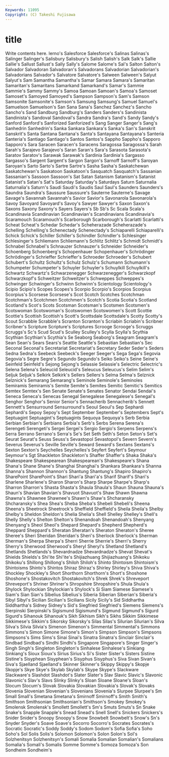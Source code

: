 ```yaml
---
Keywords: 11095 
Copyright: (C) Takeshi Fujisawa
---
```


# title

Write contents here.
lerno's Salesforce Salesforce's Salinas
Salinas's Salinger Salinger's Salisbury Salisbury's Salish Salish's Salk Salk's Sallie
Sallie's Sallust Sallust's Sally Sally's Salome Salome's Sal's Salton Salton's
Salvador Salvadoran Salvadoran's Salvadorans Salvadorian Salvadorian's Salvadorians Salvador's Salvatore Salvatore's
Salween Salween's Salyut Salyut's Sam Samantha Samantha's Samar Samara Samara's
Samaritan Samaritan's Samaritans Samarkand Samarkand's Samar's Sammie Sammie's Sammy Sammy's
Samoa Samoan Samoan's Samoa's Samoset Samoset's Samoyed Samoyed's Sampson Sampson's
Sam's Samson Samsonite Samsonite's Samson's Samsung Samsung's Samuel Samuel's Samuelson
Samuelson's San Sana Sana's Sanchez Sanchez's Sancho Sancho's Sand Sandburg
Sandburg's Sanders Sanders's Sandinista Sandinista's Sandoval Sandoval's Sandra Sandra's Sand's
Sandy Sandy's Sanford Sanford's Sanforized Sanforized's Sang Sanger Sanger's Sang's
Sanhedrin Sanhedrin's Sanka Sankara Sankara's Sanka's San's Sanskrit Sanskrit's Santa
Santana Santana's Santa's Santayana Santayana's Santeria Santeria's Santiago Santiago's Santos
Santos's Sappho Sappho's Sapporo Sapporo's Sara Saracen Saracen's Saracens Saragossa
Saragossa's Sarah Sarah's Sarajevo Sarajevo's Saran Saran's Sara's Sarasota Sarasota's
Saratov Saratov's Sarawak Sarawak's Sardinia Sardinia's Sargasso Sargasso's Sargent Sargent's
Sargon Sargon's Sarnoff Sarnoff's Saroyan Saroyan's Sarto Sarto's Sartre Sartre's
Sasha Sasha's Saskatchewan Saskatchewan's Saskatoon Saskatoon's Sasquatch Sasquatch's Sassanian Sassanian's
Sassoon Sassoon's Sat Satan Satanism Satanism's Satanist Satanist's Satan's Sat's
Saturday Saturday's Saturdays Saturn Saturnalia Saturnalia's Saturn's Saudi Saudi's Saudis
Saul Saul's Saunders Saunders's Saundra Saundra's Saussure Saussure's Sauterne Sauterne's
Savage Savage's Savannah Savannah's Savior Savior's Savonarola Savonarola's Savoy Savoyard
Savoyard's Savoy's Sawyer Sawyer's Saxon Saxon's Saxons Saxony Saxony's Sayers
Sayers's Sb Sb's Sc Scala Scala's Scandinavia Scandinavian Scandinavian's Scandinavians
Scandinavia's Scaramouch Scaramouch's Scarborough Scarborough's Scarlatti Scarlatti's Scheat Scheat's Schedar
Schedar's Scheherazade Scheherazade's Schelling Schelling's Schenectady Schenectady's Schiaparelli Schiaparelli's Schick
Schick's Schiller Schiller's Schindler Schindler's Schlesinger Schlesinger's Schliemann Schliemann's Schlitz
Schlitz's Schmidt Schmidt's Schnabel Schnabel's Schnauzer Schnauzer's Schneider Schneider's Schoenberg
Schoenberg's Schopenhauer Schopenhauer's Schrödinger Schrödinger's Schrieffer Schrieffer's Schroeder Schroeder's Schubert
Schubert's Schultz Schultz's Schulz Schulz's Schumann Schumann's Schumpeter Schumpeter's Schuyler
Schuyler's Schuylkill Schuylkill's Schwartz Schwartz's Schwarzenegger Schwarzenegger's Schwarzkopf Schwarzkopf's Schweitzer
Schweitzer's Schweppes Schweppes's Schwinger Schwinger's Schwinn Schwinn's Scientology Scientology's Scipio
Scipio's Scopes Scopes's Scorpio Scorpio's Scorpios Scorpius Scorpius's Scorsese Scorsese's
Scot Scotch Scotches Scotchman Scotchman's Scotchmen Scotchmen's Scotch's Scotia Scotia's
Scotland Scotland's Scot's Scots Scotsman Scotsman's Scotsmen Scotsmen's Scotswoman Scotswoman's
Scotswomen Scotswomen's Scott Scottie Scottie's Scottish Scottish's Scott's Scottsdale Scottsdale's
Scotty Scotty's Scout Scrabble Scrabble's Scranton Scranton's Scriabin Scriabin's Scribner
Scribner's Scripture Scripture's Scriptures Scrooge Scrooge's Scruggs Scruggs's Sc's Scud
Scud's Sculley Sculley's Scylla Scylla's Scythia Scythian Scythian's Scythia's Se
Seaborg Seaborg's Seagram Seagram's Sean Sean's Sears Sears's Seattle Seattle's
Sebastian Sebastian's Sec Seconal Seconal's Secretariat Secretariat's Secretary Seder Seder's
Seders Sedna Sedna's Seebeck Seebeck's Seeger Seeger's Sega Sega's Segovia
Segovia's Segre Segre's Segundo Segundo's Seiko Seiko's Seine Seine's Seinfeld
Seinfeld's Sejong Sejong's Selassie Selassie's Selectric Selectric's Selena Selena's Seleucid
Seleucid's Seleucus Seleucus's Selim Selim's Seljuk Seljuk's Selkirk Selkirk's Sellers
Sellers's Selma Selma's Selznick Selznick's Semarang Semarang's Seminole Seminole's Seminoles
Semiramis Semiramis's Semite Semite's Semites Semitic Semitic's Semitics Semtex Semtex's
Sen Senate Senate's Senates Senator Sendai Sendai's Seneca Seneca's Senecas
Senegal Senegalese Senegalese's Senegal's Senghor Senghor's Senior Senior's Sennacherib Sennacherib's
Sennett Sennett's Sensurround Sensurround's Seoul Seoul's Sep Sephardi Sephardi's Sepoy
Sepoy's Sept September September's Septembers Sept's Septuagint Septuagint's Septuagints Sequoya
Sequoya's Serb Serbia Serbian Serbian's Serbians Serbia's Serb's Serbs Serena
Serena's Serengeti Serengeti's Sergei Sergei's Sergio Sergio's Serpens Serpens's Serra
Serrano Serrano's Serra's Se's Set Seth Seth's Seton Seton's Set's
Seurat Seurat's Seuss Seuss's Sevastopol Sevastopol's Severn Severn's Severus Severus's
Seville Seville's Seward Seward's Sextans Sextans's Sexton Sexton's Seychelles Seychelles's
Seyfert Seyfert's Seymour Seymour's Sgt Shackleton Shackleton's Shaffer Shaffer's Shaka
Shaka's Shakespeare Shakespearean Shakespearean's Shakespeare's Shana Shana's Shane Shane's Shanghai
Shanghai's Shankara Shankara's Shanna Shanna's Shannon Shannon's Shantung Shantung's Shapiro
Shapiro's SharePoint SharePoint's Shari Shari'a Shari'a's Sharif Sharif's Shari's Sharlene
Sharlene's Sharon Sharon's Sharp Sharpe Sharpe's Sharp's Sharron Sharron's Shasta
Shasta's Shaula Shaula's Shaun Shauna Shauna's Shaun's Shavian Shavian's Shavuot
Shavuot's Shaw Shawn Shawna Shawna's Shawnee Shawnee's Shawn's Shaw's Shcharansky
Shcharansky's Shea Shea's Sheba Sheba's Shebeli Shebeli's Sheena Sheena's Sheetrock
Sheetrock's Sheffield Sheffield's Sheila Sheila's Shelby Shelby's Sheldon Sheldon's Shelia
Shelia's Shell Shelley Shelley's Shell's Shelly Shelly's Shelton Shelton's Shenandoah
Shenandoah's Shenyang Shenyang's Sheol Sheol's Shepard Shepard's Shepherd Shepherd's Sheppard
Sheppard's Sheratan Sheratan's Sheraton Sheraton's Sheree Sheree's Sheri Sheridan Sheridan's
Sheri's Sherlock Sherlock's Sherman Sherman's Sherpa Sherpa's Sherri Sherrie Sherrie's
Sherri's Sherry Sherry's Sherwood Sherwood's Sheryl Sheryl's Shetland Shetland's Shetlands
Shetlands's Shevardnadze Shevardnadze's Shevat Shevat's Shields Shields's Shi'ite Shi'ite's Shijiazhuang
Shijiazhuang's Shikoku Shikoku's Shillong Shillong's Shiloh Shiloh's Shinto Shintoism Shintoism's
Shintoisms Shinto's Shintos Shiraz Shiraz's Shirley Shirley's Shiva Shiva's Shockley
Shockley's Short Shorthorn Shorthorn's Short's Shoshone Shoshone's Shostakovitch Shostakovitch's Shrek
Shrek's Shreveport Shreveport's Shriner Shriner's Shropshire Shropshire's Shula Shula's Shylock
Shylockian Shylockian's Shylock's Si Siam Siamese Siamese's Siam's Sian Sian's
Sibelius Sibelius's Siberia Siberian Siberian's Siberia's Sibyl Sibyl's Sicilian Sicilian's
Sicilians Sicily Sicily's Sid Siddhartha Siddhartha's Sidney Sidney's Sid's Siegfried
Siegfried's Siemens Siemens's Sierpinski Sierpinski's Sigismund Sigismund's Sigmund Sigmund's Sigurd
Sigurd's Sihanouk Sihanouk's Sikh Sikhism Sikh's Sikhs Sikkim Sikkimese Sikkimese's
Sikkim's Sikorsky Sikorsky's Silas Silas's Silurian Silurian's Silva Silva's Silvia
Silvia's Simenon Simenon's Simmental Simmental's Simmons Simmons's Simon Simone Simone's
Simon's Simpson Simpson's Simpsons Simpsons's Sims Sims's Sinai Sinai's Sinatra
Sinatra's Sinclair Sinclair's Sindbad Sindbad's Sindhi Sindhi's Singapore Singapore's Singer
Singer's Singh Singh's Singleton Singleton's Sinhalese Sinhalese's Sinkiang Sinkiang's Sioux
Sioux's Sirius Sirius's Si's Sister Sister's Sisters Sistine Sistine's Sisyphean
Sisyphean's Sisyphus Sisyphus's Siva Sivan Sivan's Siva's Sjaelland Sjaelland's Skinner
Skinner's Skippy Skippy's Skopje Skopje's Skye Skye's Skylab Skylab's Skype
Skype's Slackware Slackware's Slashdot Slashdot's Slater Slater's Slav Slavic Slavic's
Slavonic Slavonic's Slav's Slavs Slinky Slinky's Sloan Sloane Sloane's Sloan's
Slocum Slocum's Slovak Slovakia Slovakian Slovakia's Slovak's Slovaks Slovenia Slovenian
Slovenian's Slovenians Slovenia's Slurpee Slurpee's Sm Small Small's Smetana Smetana's
Smirnoff Smirnoff's Smith Smith's Smithson Smithsonian Smithsonian's Smithson's Smokey Smokey's
Smolensk Smolensk's Smollett Smollett's Sm's Smuts Smuts's Sn Snake Snake's
Snapple Snapple's Snead Snead's Snell Snell's Snickers Snickers's Snider Snider's
Snoopy Snoopy's Snow Snowbelt Snowbelt's Snow's Sn's Snyder Snyder's Soave
Soave's Socorro Socorro's Socrates Socrates's Socratic Socratic's Soddy Soddy's Sodom
Sodom's Sofia Sofia's Soho Soho's Sol Solis Solis's Solomon Solomon's
Solon Solon's Sol's Solzhenitsyn Solzhenitsyn's Somali Somalia Somalian Somalian's Somalians
Somalia's Somali's Somalis Somme Somme's Somoza Somoza's Son Sondheim Sondheim's
